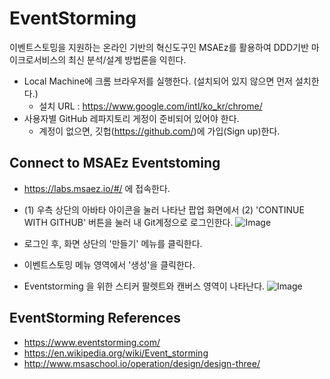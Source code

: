 # EventStorming

이벤트스토밍을 지원하는 온라인 기반의 혁신도구인 MSAEz를 활용하여 DDD기반 마이크로서비스의 최신 분석/설계 방법론을 익힌다.

- Local Machine에 크롬 브라우저를 실행한다. (설치되어 있지 않으면 먼저 설치한다.)
  - 설치 URL : https://www.google.com/intl/ko_kr/chrome/
- 사용자별 GitHub 레파지토리 게정이 준비되어 있어야 한다.
  - 계정이 없으면, 깃헙(https://github.com/)에 가입(Sign up)한다.


## Connect to MSAEz Eventstoming 
- https://labs.msaez.io/#/ 에 접속한다.
- (1) 우측 상단의 아바타 아이콘을 눌러 나타난 팝업 화면에서 (2) 'CONTINUE WITH GITHUB' 버튼을 눌러 내 Git계정으로 로그인한다.
![Image](https://github.com/user-attachments/assets/5b1c331e-512a-4b62-87b0-6301b0bdaa8e)

- 로그인 후, 화면 상단의 '만들기' 메뉴를 클릭한다.
- 이벤트스토밍 메뉴 영역에서 '생성'을 클릭한다.
  
- Eventstorming 을 위한 스티커 팔렛트와 캔버스 영역이 나타난다.
![Image](https://github.com/user-attachments/assets/6eb69547-4cd8-48b2-9836-c366047fe0bb)


## EventStorming References
- https://www.eventstorming.com/
- https://en.wikipedia.org/wiki/Event_storming
- http://www.msaschool.io/operation/design/design-three/
